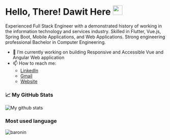 # Hello, There! Dawit Here <img src="https://raw.githubusercontent.com/MartinHeinz/MartinHeinz/master/wave.gif" width="30px">

Experienced Full Stack Engineer with a demonstrated history of working in the information technology and services industry. Skilled in Flutter, Vue.js, Spring Boot, Mobile Applications, and Web Applications. Strong engineering professional Bachelor in Computer Engineering.
<br>
- 🔭 I’m currently working on building Responsive and Accessible Vue and Angular Web application
- 📫 How to reach me: <ul><li><a href="https://www.linkedin.com/in/dawith305/">LinkedIn<a/></li><li><a href="mailto:dawith305@gmail.com">Gmail<a/></li><li><a href="https://festive-golick-58ec64.netlify.app/">Website<a/></li></ul>

### 📈 My GitHub Stats
  
![My github stats](https://github-readme-stats.vercel.app/api?username=dawith305&show_icons=true&hide=stars)

### Most used language

<img align="left" src="https://github-readme-stats.vercel.app/api/top-langs?username=dawith305&show_icons=true&locale=en&layout=compact" alt="baronin" />

<br/>


